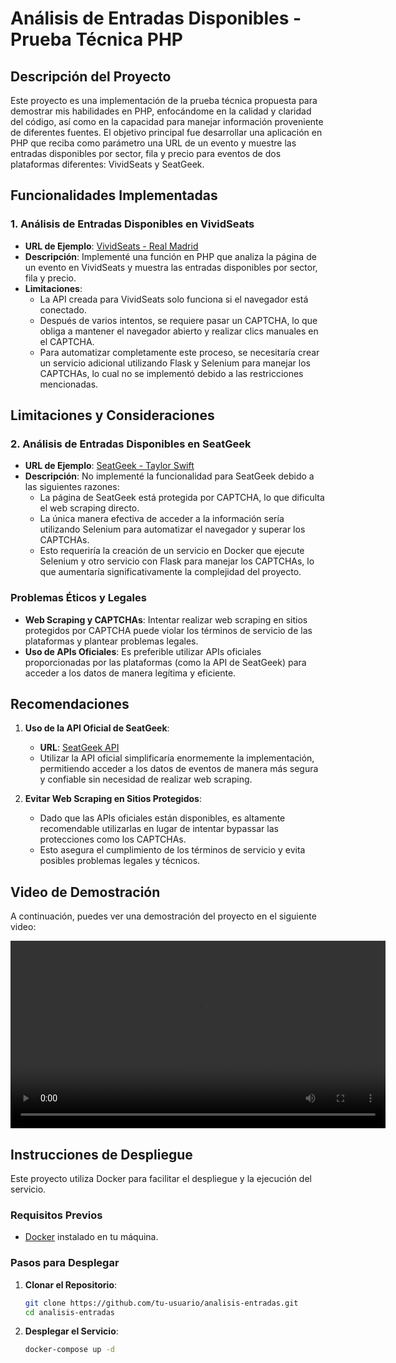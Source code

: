 # Análisis de Entradas Disponibles - Prueba Técnica PHP

## Descripción del Proyecto

Este proyecto es una implementación de la prueba técnica propuesta para demostrar mis habilidades en PHP, enfocándome en la calidad y claridad del código, así como en la capacidad para manejar información proveniente de diferentes fuentes. El objetivo principal fue desarrollar una aplicación en PHP que reciba como parámetro una URL de un evento y muestre las entradas disponibles por sector, fila y precio para eventos de dos plataformas diferentes: VividSeats y SeatGeek.

## Funcionalidades Implementadas

### 1. Análisis de Entradas Disponibles en VividSeats

- **URL de Ejemplo**: [VividSeats - Real Madrid](https://www.vividseats.com/real-madrid-tickets-estadio-santiago-bernabeu-12-22-2024--sports-soccer/production/5045935)
- **Descripción**: Implementé una función en PHP que analiza la página de un evento en VividSeats y muestra las entradas disponibles por sector, fila y precio.
- **Limitaciones**:
  - La API creada para VividSeats solo funciona si el navegador está conectado.
  - Después de varios intentos, se requiere pasar un CAPTCHA, lo que obliga a mantener el navegador abierto y realizar clics manuales en el CAPTCHA.
  - Para automatizar completamente este proceso, se necesitaría crear un servicio adicional utilizando Flask y Selenium para manejar los CAPTCHAs, lo cual no se implementó debido a las restricciones mencionadas.

## Limitaciones y Consideraciones

### 2. Análisis de Entradas Disponibles en SeatGeek

- **URL de Ejemplo**: [SeatGeek - Taylor Swift](https://seatgeek.com/taylor-swift-tickets/toronto-canada-rogers-centre-2024-11-15-7-pm/concert/6109452)
- **Descripción**: No implementé la funcionalidad para SeatGeek debido a las siguientes razones:
  - La página de SeatGeek está protegida por CAPTCHA, lo que dificulta el web scraping directo.
  - La única manera efectiva de acceder a la información sería utilizando Selenium para automatizar el navegador y superar los CAPTCHAs.
  - Esto requeriría la creación de un servicio en Docker que ejecute Selenium y otro servicio con Flask para manejar los CAPTCHAs, lo que aumentaría significativamente la complejidad del proyecto.
  
### Problemas Éticos y Legales

- **Web Scraping y CAPTCHAs**: Intentar realizar web scraping en sitios protegidos por CAPTCHA puede violar los términos de servicio de las plataformas y plantear problemas legales.
- **Uso de APIs Oficiales**: Es preferible utilizar APIs oficiales proporcionadas por las plataformas (como la API de SeatGeek) para acceder a los datos de manera legítima y eficiente.

## Recomendaciones

1. **Uso de la API Oficial de SeatGeek**: 
   - **URL**: [SeatGeek API](https://seatgeek.com/build)
   - Utilizar la API oficial simplificaría enormemente la implementación, permitiendo acceder a los datos de eventos de manera más segura y confiable sin necesidad de realizar web scraping.
   
2. **Evitar Web Scraping en Sitios Protegidos**:
   - Dado que las APIs oficiales están disponibles, es altamente recomendable utilizarlas en lugar de intentar bypassar las protecciones como los CAPTCHAs.
   - Esto asegura el cumplimiento de los términos de servicio y evita posibles problemas legales y técnicos.

   
## Video de Demostración
A continuación, puedes ver una demostración del proyecto en el siguiente video:

<video width="600" controls>
  <source src="test.mp4" type="video/mp4">
  Tu navegador no soporta la visualización de videos.
</video>


## Instrucciones de Despliegue

Este proyecto utiliza Docker para facilitar el despliegue y la ejecución del servicio.

### Requisitos Previos

- [Docker](https://www.docker.com/get-started) instalado en tu máquina.

### Pasos para Desplegar

1. **Clonar el Repositorio**:
   ```bash
   git clone https://github.com/tu-usuario/analisis-entradas.git
   cd analisis-entradas

2. **Desplegar el Servicio**:
   ```bash
   docker-compose up -d

